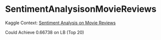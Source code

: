 # SentimentAnalysisonMovieReviews
Kaggle Context: [Sentiment Analysis on Movie Reviews](https://www.kaggle.com/c/sentiment-analysis-on-movie-reviews)

Could Achieve 0.66738 on LB (Top 20)
